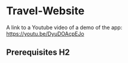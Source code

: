 # Travel-Website

A link to a Youtube video of a demo of the app: 
https://youtu.be/DyuDOAcpEJo

 ## Prerequisites H2

